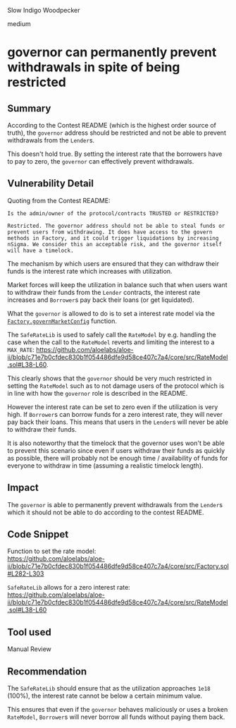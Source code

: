 Slow Indigo Woodpecker

medium

# governor can permanently prevent withdrawals in spite of being restricted
## Summary
According to the Contest README (which is the highest order source of truth), the `governor` address should be restricted and not be able to prevent withdrawals from the `Lender`s.  

This doesn't hold true. By setting the interest rate that the borrowers have to pay to zero, the `governor` can effectively prevent withdrawals.  

## Vulnerability Detail
Quoting from the Contest README:  
```text
Is the admin/owner of the protocol/contracts TRUSTED or RESTRICTED?

Restricted. The governor address should not be able to steal funds or prevent users from withdrawing. It does have access to the govern methods in Factory, and it could trigger liquidations by increasing nSigma. We consider this an acceptable risk, and the governor itself will have a timelock.
```

The mechanism by which users are ensured that they can withdraw their funds is the interest rate which increases with utilization.  

Market forces will keep the utilization in balance such that when users want to withdraw their funds from the `Lender` contracts, the interest rate increases and `Borrower`s pay back their loans (or get liquidated).  

What the `governor` is allowed to do is to set a interest rate model via the [`Factory.governMarketConfig`](https://github.com/aloelabs/aloe-ii/blob/c71e7b0cfdec830b1f054486dfe9d58ce407c7a4/core/src/Factory.sol#L282-L303) function.  

The `SafeRateLib` is used to safely call the `RateModel` by e.g. handling the case when the call to the `RateModel` reverts and limiting the interest to a `MAX_RATE`: https://github.com/aloelabs/aloe-ii/blob/c71e7b0cfdec830b1f054486dfe9d58ce407c7a4/core/src/RateModel.sol#L38-L60.  

This clearly shows that the `governor` should be very much restricted in setting the `RateModel` such as to not damage users of the protocol which is in line with how the `governor` role is described in the README.  

However the interest rate can be set to zero even if the utilization is very high. If `Borrower`s can borrow funds for a zero interest rate, they will never pay back their loans. This means that users in the `Lender`s will never be able to withdraw their funds.  

It is also noteworthy that the timelock that the governor uses won't be able to prevent this scenario since even if users withdraw their funds as quickly as possible, there will probably not be enough time / availability of funds for everyone to withdraw in time (assuming a realistic timelock length).  

## Impact
The `governor` is able to permanently prevent withdrawals from the `Lender`s which it should not be able to do according to the contest README.  

## Code Snippet
Function to set the rate model:  
https://github.com/aloelabs/aloe-ii/blob/c71e7b0cfdec830b1f054486dfe9d58ce407c7a4/core/src/Factory.sol#L282-L303

`SafeRateLib` allows for a zero interest rate:  
https://github.com/aloelabs/aloe-ii/blob/c71e7b0cfdec830b1f054486dfe9d58ce407c7a4/core/src/RateModel.sol#L38-L60

## Tool used
Manual Review

## Recommendation
The `SafeRateLib` should ensure that as the utilization approaches `1e18` (100%), the interest rate cannot be below a certain minimum value.

This ensures that even if the `governor` behaves maliciously or uses a broken `RateModel`, `Borrower`s will never borrow all funds without paying them back.  
